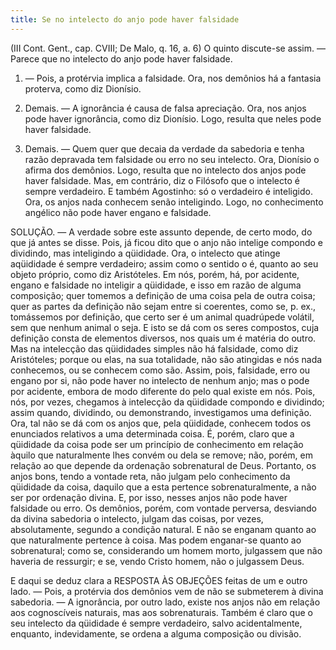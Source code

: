 ```yaml
---
title: Se no intelecto do anjo pode haver falsidade
---
```


(III Cont. Gent., cap. CVIII; De Malo, q. 16, a. 6)
  O quinto discute-se assim. — Parece que no intelecto do anjo pode haver falsidade.  

1. — Pois, a protérvia implica a falsidade. Ora, nos demônios há a fantasia proterva, como diz Dionísio.  

2. Demais. — A ignorância é causa de falsa apreciação. Ora, nos anjos pode haver ignorância, como diz Dionísio. Logo, resulta que neles pode haver falsidade.  

3. Demais. — Quem quer que decaia da verdade da sabedoria e tenha razão depravada tem falsidade ou erro no seu intelecto. Ora, Dionísio o afirma dos demônios. Logo, resulta que no intelecto dos anjos pode haver falsidade.  Mas, em contrário, diz o Filósofo que o intelecto é sempre verdadeiro. E também Agostinho: só o verdadeiro é inteligido. Ora, os anjos nada conhecem senão inteligindo. Logo, no conhecimento angélico não pode haver engano e falsidade.  

SOLUÇÃO. — A verdade sobre este assunto depende, de certo modo, do que já antes se disse. Pois, já ficou dito que o anjo não intelige compondo e dividindo, mas inteligindo a qüididade. Ora, o intelecto que atinge aqüididade é sempre verdadeiro; assim como o sentido o é, quanto ao seu objeto próprio, como diz Aristóteles. Em nós, porém, há, por acidente, engano e falsidade no inteligir a qüididade, e isso em razão de alguma composição; quer tomemos a definição de uma coisa pela de outra coisa; quer as partes da definição não sejam entre si coerentes, como se, p. ex., tomássemos por definição, que certo ser é um animal quadrúpede volátil, sem que nenhum animal o seja. E isto se dá com os seres compostos, cuja definição consta de elementos diversos, nos quais um é matéria do outro. Mas na intelecção das qüididades simples não há falsidade, como diz Aristóteles; porque ou elas, na sua totalidade, não são atingidas e nós nada conhecemos, ou se conhecem como são.  Assim, pois, falsidade, erro ou engano por si, não pode haver no intelecto de nenhum anjo; mas o pode por acidente, embora de modo diferente do pelo qual existe em nós. Pois, nós, por vezes, chegamos à intelecção da qüididade compondo e dividindo; assim quando, dividindo, ou demonstrando, investigamos uma definição. Ora, tal não se dá com os anjos que, pela qüididade, conhecem todos os enunciados relativos a uma determinada coisa. É, porém, claro que a qüididade da coisa pode ser um princípio de conhecimento em relação àquilo que naturalmente lhes convém ou dela se remove; não, porém, em relação ao que depende da ordenação sobrenatural de Deus. Portanto, os anjos bons, tendo a vontade reta, não julgam pelo conhecimento da qüididade da coisa, daquilo que a esta pertence sobrenaturalmente, a não ser por ordenação divina. E, por isso, nesses anjos não pode haver falsidade ou erro. Os demônios, porém, com vontade perversa, desviando da divina sabedoria o intelecto, julgam das coisas, por vezes, absolutamente, segundo a condição natural. E não se enganam quanto ao que naturalmente pertence à coisa. Mas podem enganar-se quanto ao sobrenatural; como se, considerando um homem morto, julgassem que não haveria de ressurgir; e se, vendo Cristo homem, não o julgassem Deus.  

E daqui se deduz clara a RESPOSTA ÀS OBJEÇÕES feitas de um e outro lado. — Pois, a protérvia dos demônios vem de não se submeterem à divina sabedoria. — A ignorância, por outro lado, existe nos anjos não em relação aos cognoscíveis naturais, mas aos sobrenaturais. Também é claro que o seu intelecto da qüididade é sempre verdadeiro, salvo acidentalmente, enquanto, indevidamente, se ordena a alguma composição ou divisão.